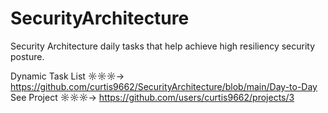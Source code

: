# SecurityArchitecture
Security Architecture daily tasks that help achieve high resiliency security posture.

Dynamic Task List ☼☼☼→ https://github.com/curtis9662/SecurityArchitecture/blob/main/Day-to-Day
See Project ☼☼☼→ https://github.com/users/curtis9662/projects/3
